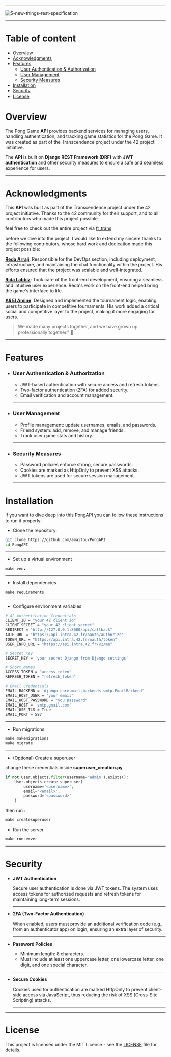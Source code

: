 
---
![5-new-things-rest-specification](https://github.com/user-attachments/assets/b38326de-b4c8-406a-9279-6f61c47c0c4b)

---

# Table of content

- [Overview](https://github.com/amaitou/PongAPI/blob/master/README.md#overview)
- [Acknowledgments](https://github.com/amaitou/PongAPI/blob/master/README.md#acknowledgments)
- [Features](https://github.com/amaitou/PongAPI/blob/master/README.md#features)
    - [User Authentication & Authorization](https://github.com/amaitou/PongAPI/blob/master/README.md#user-authentication--authorization)
    - [User Management](https://github.com/amaitou/PongAPI/blob/master/README.md#user-management)
    - [Security Measures](https://github.com/amaitou/PongAPI/blob/master/README.md#security-measures)
- [Installation](https://github.com/amaitou/PongAPI/blob/master/README.md#installation)
- [Security](https://github.com/amaitou/PongAPI/blob/master/README.md#security)
- [License](https://github.com/amaitou/PongAPI/blob/master/README.md#license)

# Overview

The Pong Game **API** provides backend services for managing users, handling authentication, and tracking game statistics for the Pong Game. It was created as part of the Transcendence project under the 42 project initiative.

The **API** is built on **Django REST Framework (DRF)** with **JWT authentication** and other security measures to ensure a safe and seamless experience for users.

---

# Acknowledgments

This **API** was built as part of the Transcendence project under the 42 project initiative. Thanks to the 42 community for their support, and to all contributors who made this project possible.

feel free to check out the entire project via [ft_trans](https://github.com/redavio9/ft_trans)

before we dive into the project, I would like to extend my sincere thanks to the following contributors, whose hard work and dedication made this project possible:

**[Reda Arraji](https://github.com/Redavio9)**: Responsible for the DevOps section, including deployment, infrastructure, and maintaining the chat functionality within the project. His efforts ensured that the project was scalable and well-integrated.

**[Rida Labbiz](https://github.com/rlabbiz)**: Took care of the front-end development, ensuring a seamless and intuitive user experience. Reda's work on the front-end helped bring the game's interface to life.

**[Ali El Amine](https://github.com/Root-07)**: Designed and implemented the tournament logic, enabling users to participate in competitive tournaments. His work added a critical social and competitive layer to the project, making it more engaging for users.

> We made many projects together, and we have grown up professionally together." 🌱

---

# Features

- ### User Authentication & Authorization

    - JWT-based authentication with secure access and refresh tokens.
    - Two-factor authentication (2FA) for added security.
    - Email verification and account management.

    ---

- ### User Management

    - Profile management: update usernames, emails, and passwords.
    - Friend system: add, remove, and manage friends.
    - Track user game stats and history.

    ---

- ### Security Measures

    - Password policies enforce strong, secure passwords.
    - Cookies are marked as HttpOnly to prevent XSS attacks.
    - JWT tokens are used for secure session management.

    ---

#  Installation

if you want to dive deep into this PongAPI you can follow these instructions to run it properly:

- Clone the repository:

```sh
git clone https://github.com/amaitou/PongAPI
cd PongAPI
```

---

- Set up a virtual environment

```
make venv
```

---

- Install dependencies

```
make requirements
```

---

- Configure environment variables

```sh
# 42 Authentication Credentials
CLIENT_ID = "your 42 client id"
CLIENT_SECRET = "your 42 client secret"
REDIRECT = "http://127.0.0.1:8000/api/callback"
AUTH_URL = "https://api.intra.42.fr/oauth/authorize"
TOKEN_URL = "https://api.intra.42.fr/oauth/token"
USER_INFO_URL = "https://api.intra.42.fr/v2/me"

# Secret Key
SECRET_KEY = 'your secret Django from Django settings'

# Short Names
ACCESS_TOKEN = "access_token"
REFRESH_TOKEN = "refresh_token"

# Email Credentials
EMAIL_BACKEND = 'django.core.mail.backends.smtp.EmailBackend'
EMAIL_HOST_USER = "your email"
EMAIL_HOST_PASSWORD = "you password"
EMAIL_HOST = 'smtp.gmail.com'
EMAIL_USE_TLS = True
EMAIL_PORT = 587
```

---

- Run migrations

```makefile
make makemigrations
make migrate
```

---

- (Optional) Create a superuser

change these credentials inside **superuser_creation.py**

```python
if not User.objects.filter(username='admin').exists():
    User.objects.create_superuser(
        username='<username>',
        email='<email>',
        password='<password>'
    )
```
then run :

```makefile
make createsuperuser
```

- Run the server

```makefile
make runserver
```

---

# Security

- **JWT Authentication**

    Secure user authentication is done via JWT tokens. The system uses access tokens for authorized requests and refresh tokens for maintaining long-term sessions.

    ---

- **2FA (Two-Factor Authentication)**

    When enabled, users must provide an additional verification code (e.g., from an authenticator app) on login, ensuring an extra layer of security.

    ---

- **Password Policies**
    
    - Minimum length: 8 characters.
    - Must include at least one uppercase letter, one lowercase letter, one digit, and one special character.

    ---

- **Secure Cookies**

    Cookies used for authentication are marked HttpOnly to prevent client-side access via JavaScript, thus reducing the risk of XSS (Cross-Site Scripting) attacks.

    ---

---

# License

This project is licensed under the MIT License - see the [LICENSE](https://github.com/amaitou/PongAPI/blob/master/LICENSE) file for details.
